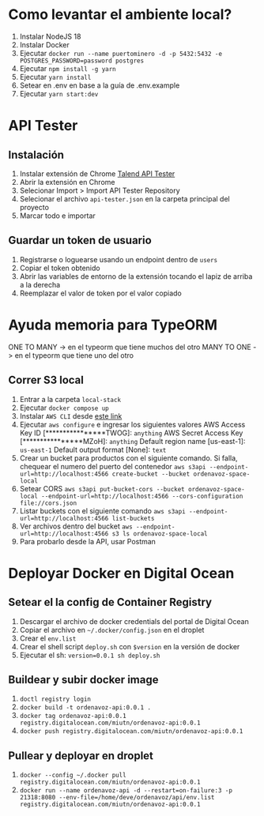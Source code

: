 # Como levantar el ambiente local?
1. Instalar NodeJS 18
2. Instalar Docker
3. Ejecutar `docker run --name puertominero -d -p 5432:5432 -e POSTGRES_PASSWORD=password postgres`
4. Ejecutar `npm install -g yarn`
5. Ejecutar `yarn install`
6. Setear en .env en base a la guía de .env.example
7. Ejecutar `yarn start:dev`

# API Tester

## Instalación

1. Instalar extensión de Chrome [Talend API Tester](https://chrome.google.com/webstore/detail/talend-api-tester-free-ed/aejoelaoggembcahagimdiliamlcdmfm)
2. Abrir la extensión en Chrome
3. Selecionar Import > Import API Tester Repository
4. Selecionar el archivo `api-tester.json` en la carpeta principal del proyecto
5. Marcar todo e importar

## Guardar un token de usuario
1. Registrarse o loguearse usando un endpoint dentro de `users`
2. Copiar el token obtenido
3. Abrir las variables de entorno de la extensión tocando el lapiz de arriba a la derecha
4. Reemplazar el valor de token por el valor copiado 

# Ayuda memoria para TypeORM

ONE TO MANY -> en el typeorm que tiene muchos del otro
MANY TO ONE -> en el typeorm que tiene uno del otro

## Correr S3 local
1. Entrar a la carpeta `local-stack`
2. Ejecutar `docker compose up`
3. Instalar `AWS CLI` desde [este link](https://docs.aws.amazon.com/es_es/cli/latest/userguide/getting-started-install.html)
4. Ejecutar `aws configure` e ingresar los siguientes valores
AWS Access Key ID [****************TWOG]: `anything`
AWS Secret Access Key [****************MZoH]: `anything`
Default region name [us-east-1]: `us-east-1`
Default output format [None]: `text`
5. Crear un bucket para productos con el siguiente comando. Si falla, chequear el numero del puerto del contenedor `aws s3api --endpoint-url=http://localhost:4566 create-bucket --bucket ordenavoz-space-local`
6. Setear CORS `aws s3api put-bucket-cors --bucket ordenavoz-space-local --endpoint-url=http://localhost:4566 --cors-configuration file://cors.json`
6. Listar buckets con el siguiente comando `aws s3api --endpoint-url=http://localhost:4566 list-buckets`
7. Ver archivos dentro del bucket `aws --endpoint-url=http://localhost:4566 s3 ls ordenavoz-space-local`
9. Para probarlo desde la API, usar Postman

# Deployar Docker en Digital Ocean

## Setear el la config de Container Registry
1. Descargar el archivo de docker credentials del portal de Digital Ocean
2. Copiar el archivo en `~/.docker/config.json` en el droplet
3. Crear el `env.list`
4. Crear el shell script `deploy.sh` con `$version` en la versión de docker
5. Ejecutar el sh: `version=0.0.1 sh deploy.sh`

## Buildear y subir docker image
1. `doctl registry login`
2. `docker build -t ordenavoz-api:0.0.1 .`
3. `docker tag ordenavoz-api:0.0.1 registry.digitalocean.com/miutn/ordenavoz-api:0.0.1`
4. `docker push registry.digitalocean.com/miutn/ordenavoz-api:0.0.1`

## Pullear y deployar en droplet
1. `docker --config ~/.docker pull registry.digitalocean.com/miutn/ordenavoz-api:0.0.1`
2. `docker run --name ordenavoz-api -d --restart=on-failure:3 -p 21318:8080 --env-file=/home/deve/ordenavoz/api/env.list registry.digitalocean.com/miutn/ordenavoz-api:0.0.1`